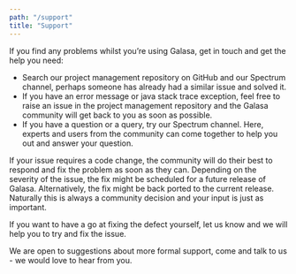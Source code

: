 ```yaml
---
path: "/support"
title: "Support"
---
```

If you find any problems whilst you’re using Galasa, get in touch and get the help you need:

-  Search our project management repository on GitHub and our Spectrum channel, perhaps someone has already had a similar issue and solved it.
-  If you have an error message or java stack trace exception, feel free to raise an issue in the project management repository and the Galasa community will get back to you as soon as possible.
-  If you have a question or a query, try our Spectrum channel. Here, experts and users from the community can come together to help you out and answer your question.

If your issue requires a code change, the community will do their best to respond and fix the problem as soon as they can. Depending on the severity of the issue, the fix might be scheduled for a future release of Galasa. Alternatively, the fix might be back ported to the current release. Naturally this is always a community decision and your input is just as important.

If you want to have a go at fixing the defect yourself, let us know and we will help you to try and fix the issue.

We are open to suggestions about more formal support, come and talk to us - we would love to hear from you.